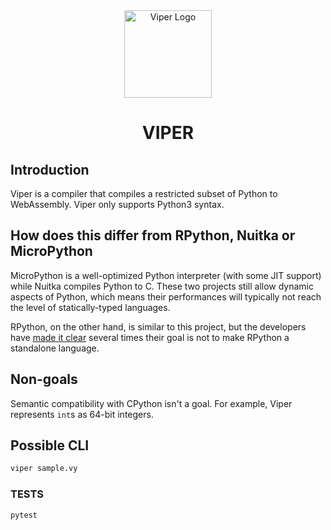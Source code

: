 <div align="center">
    <a href="#" target="_blank">
        <img src="https://image.flaticon.com/icons/svg/296/296589.svg" alt="Viper Logo" width="140" height="140"></img>
    </a>
</div>


<h1 align="center">VIPER</h1>


## Introduction
Viper is a compiler that compiles a restricted subset of Python to WebAssembly. Viper only supports Python3 syntax.

## How does this differ from RPython, Nuitka or MicroPython
MicroPython is a well-optimized Python interpreter (with some JIT support) while Nuitka compiles Python to C. These two projects still allow dynamic aspects of Python, which means their performances will typically not reach the level of statically-typed languages.

RPython, on the other hand, is similar to this project, but the developers have [made it clear](https://rpython.readthedocs.io/en/latest/faq.html#do-i-have-to-rewrite-my-programs-in-rpython) several times their goal is not to make RPython a standalone language.


## Non-goals
Semantic compatibility with CPython isn't a goal. For example, Viper represents `int`s as 64-bit integers.


## Possible CLI
```sh
viper sample.vy
```

### TESTS
```sh
pytest
```

